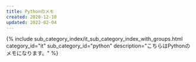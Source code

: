 ```yaml
---
title: Pythonのメモ
created: 2020-12-10
updated: 2022-02-04
---
```

{% include sub_category_index/it_sub_category_index_with_groups.html
    category_id="it"
    sub_category_id="python"
    description="こちらはPythonのメモになります。" %}